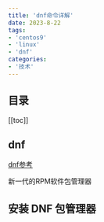 ```yaml
---
title: 'dnf命令详解'
date: 2023-8-22
tags:
- 'centos9'
- 'linux'
- 'dnf'
categories:
- '技术'
---
```


## 目录
[[toc]]

## dnf

[dnf参考](https://wangchujiang.com/linux-command/c/dnf.html)


新一代的RPM软件包管理器

## 安装 DNF 包管理器
``` 




